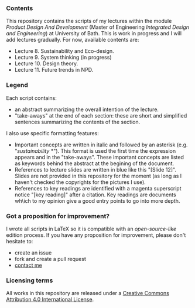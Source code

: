 ### Contents

This repository contains the scripts of my lectures within the module *Product Design And Development* (Master of Engineering *Integrated Design and Engineering*) at University of Bath. This is work in progress and I will add lectures gradually. For now, available contents are:
 * Lecture 8. Sustainability and Eco-design.
 * Lecture 9. System thinking (in progress)
 * Lecture 10. Design theory.
 * Lecture 11. Future trends in NPD. 


### Legend
Each script contains:
- an abstract summarizing the overall intention of the lecture. 
- "take-aways" at the end of each section: these are short and simplified sentences summarizing the contents of the section.

I also use specific formatting features:
- Important concepts are written in italic and followed by an asterisk (e.g. "*sustainability* *"). This format is used the first time the expression appears and in the "take-aways". These important concepts are listed as keywords behind the abstract at the begining of the document. 
- References to lecture slides are written in blue like this "[Slide 12]". Slides are not provided in this repository for the moment (as long as I haven't checked the copyrights for the pictures I use).
- References to key readings are identified with a magenta superscript notice "[key reading]" after a citation. Key readings are documents wh\ich to my opinion give a good entry points to go into more depth.

### Got a proposition for improvement?

I wrote all scripts in LaTeX so it is compatible with an *open-source-like* edition process. If you have any proposition for improvement, please don't hesitate to:
* create an issue
* fork and create a pull request
* [contact me](http://jeremybonvoisin.com/WordPress3/?page_id=25)

### Licensing terms

All works in this repository are released under a [Creative Commons Attribution 4.0 International License](https://creativecommons.org/licenses/by/4.0/).